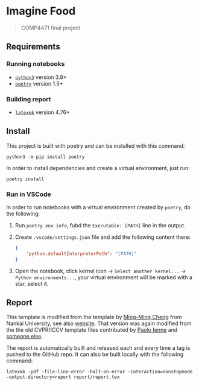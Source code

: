 # Imagine Food

> COMP4471 final project

## Requirements

### Running notebooks

- [`python3`](https://www.python.org/) version 3.8+
- [`poetry`](https://python-poetry.org/) version 1.5+

### Building report

- [`latexmk`](https://mg.readthedocs.io/latexmk.html) version 4.76+

## Install

This project is built with poetry and can be installed with this command:

```shell
python3 -m pip install poetry
```

In order to install dependencies and create a virtual environment, just run:

```shell
poetry install
```

### Run in VSCode

In order to run notebooks with a virtual environment created by `poetry`, do the following:

1. Run `poetry env info`, fubd the `Executable: [PATH]` line in the output.
2. Create `.vscode/settings.json` file and add the following content there:

    ```json
    {
        "python.defaultInterpreterPath": "[PATH]"
    }
    ```

3. Open the notebook, click kernel icon -> `Select another kernel...` -> `Python environments...`, your virtual environment will be marked with a star, select it.

## Report

This template is modified from the template by [Ming-Ming Cheng](mailto:cmm_spam@nankai.edu.cn) from Nankai University, see also [website](https://github.com/MCG-NKU/CVPR_Template).
That version was again modified from the the old CVPR/ICCV template files contributed by [Paolo Ienne](mailto:Paolo.Ienne@di.epfl.ch) and [someone else](mailto:awf@acm.org).

The report is automatically built and released each and every time a tag is pushed to the GitHub repo.
It can also be built locally with the following command:

```shell
latexmk -pdf -file-line-error -halt-on-error -interaction=nonstopmode -output-directory=report report/report.tex
```

